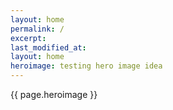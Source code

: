 ```yaml
---
layout: home
permalink: /
excerpt: 
last_modified_at: 
layout: home
heroimage: testing hero image idea
---
```

 {{ page.heroimage }}
